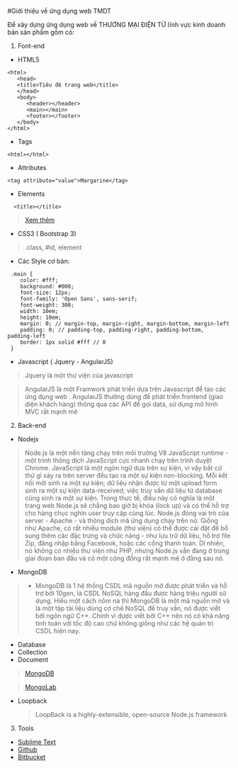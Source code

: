 #Giới thiệu về ứng dụng web TMDT

Để xây dựng ứng dụng web về THƯƠNG MẠI ĐIỆN TỬ lĩnh vực kinh doanh bán sản phẩm gồm có:

1. Font-end
 - HTML5
 ```
 <html>
	<head> 
	<title>Tiêu đê trang web</title>
	</head>
	<body> 
	   <header></header>
	   <main></main>
	   <footer></footer>
	</body>
 </html> 
 ```
 - Tags
  ```
  <html></html>
  ```
 - Attributes
  ```
  <tag attribute="value">Margarine</tag>
  ```
 - Elements
  ```
	<title></title>
  ```
 > [Xem thêm](http://fsd14.com/post/151-thiet-ke-website-cho-nguoi-moi-bat-dau-cau-truc-html)

 - CSS3 ( Bootstrap 3)
 > .class, #id, element

 - Các Style cơ bản:

  ```
   .main {
   	  color: #fff;
   	  background: #000;
   	  font-size: 12px;
   	  font-family: 'Open Sans', sans-serif;
   	  font-weight: 300;
   	  width: 10em;
   	  height: 10em;
   	  margin: 0; // margin-top, margin-right, margin-bottom, margin-left
      padding: 0; // padding-top, padding-right, padding-bottom, padding-left
      border: 1px solid #fff // 0
   }

  ```

 - Javascript ( Jquery -  AngularJS)

  > Jquery là một thư viện của javascript

  > AngularJS là một Framwork phát triển dựa trên Javascript để tạo các ứng dụng web . AngularJS thường dùng để phát triển frontend (giao diện khách hàng) thông qua các API để gọi data, sử dụng mô hình MVC rất mạnh mẽ

2. Back-end

 - Nodejs
  > Node.js là một nền tảng chạy trên môi trường V8 JavaScript runtime - một trình thông dịch JavaScript cực nhanh chạy trên trình duyệt Chrome. JavaScript là một ngôn ngữ dựa trên sự kiện, vì vậy bất cứ thứ gì xảy ra trên server đều tạo ra một sự kiện non-blocking. Mỗi kết nối mới sinh ra một sự kiện; dữ liệu nhận được từ một upload form sinh ra một sự kiện data-received; việc truy vấn dữ liệu từ database cũng sinh ra một sự kiện. Trong thực tế, điều này có nghĩa là một trang web Node.js sẽ chẳng bao giờ bị khóa (lock up) và có thể hỗ trợ cho hàng chục nghìn user truy cập cùng lúc. Node.js đóng vai trò của server - Apache - và thông dịch mã ứng dụng chạy trên nó. Giống như Apache, có rất nhiều module (thư viện) có thể được cài đặt để bổ sung thêm các đặc trưng và chức năng - như lưu trữ dữ liệu, hỗ trợ file Zip, đăng nhập bằng Facebook, hoặc các cổng thanh toán. Dĩ nhiên, nó không có nhiều thư viện như PHP, nhưng Node.js vẫn đang ở trong giai đoạn ban đầu và có một cộng đồng rất mạnh mẽ ở đằng sau nó. 

 - MongoDB
  > - MongoDB là 1 hệ thống CSDL mã nguồn mở được phát triển và hỗ trợ bởi 10gen, là CSDL NoSQL hàng đầu được hàng triệu người sử dụng. Hiểu một cách nôm na thì MongoDB là một mã nguồn mở và là một tập tài liệu dùng cơ chế NoSQL để truy vấn, nó được viết bởi ngôn ngữ C++. Chính vì được viết bởi C++ nên nó có khả năng tính toán với tốc độ cao chứ không giống như các hệ quản trị CSDL hiện nay.

  - Database
  - Collection
  - Document

   > [MongoDB](http://www.mongodb.com)

   > [MongoLab](http://www.mongolab.com)


 - Loopback

   > LoopBack is a highly-extensible, open-source Node.js framework

3. Tools
 - [Sublime Text](http://www.sublimetext.com/3)
 - [Github](https://github.com)
 - [Bitbucket](https://bitbucket.org)
